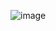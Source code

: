 ![image](https://user-images.githubusercontent.com/36189996/113436061-4f77a600-93e4-11eb-8b2b-3d3ea5ac7a20.png)
